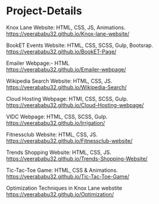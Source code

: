 # Project-Details
Knox Lane Website: HTML, CSS, JS, Animations.                                                                                                                             
https://veerababu32.github.io/Knox-lane-website/

BookET Events Website: HTML, CSS, SCSS, Gulp, Bootsrap.                                                                 
https://veerababu32.github.io/BookET-Page/

Emailer Webpage:- HTML                                                                                                                                                  
https://veerababu32.github.io/Emailer-webpage/

Wikipedia Search Website: HTML, CSS, JS.                                                                                                                                
https://veerababu32.github.io/Wikipedia-Search/

Cloud Hosting Webpage: HTMl, CSS, SCSS, Gulp.                                                                                                                          
https://veerababu32.github.io/Cloud-Hosting-webpage/

VIDC Webpage: HTML, CSS, SCSS, Gulp.                                                                                                                                     
https://veerababu32.github.io/Irrigation/

Fitnessclub Website: HTML, CSS, JS.                                                                                                                            
https://veerababu32.github.io/Fitnessclub-website/

Trends Shopping Website: HTML, CSS, JS.                                                                                                                                   
https://veerababu32.github.io/Trends-Shopping-Website/

Tic-Tac-Toe Game: HTML, CSS & Animations.                                                                                                                                
https://veerababu32.github.io/Tic-Tac-Toe-Game/


Optimization Techniques in Knox Lane webstite
https://veerababu32.github.io/Optimization/
